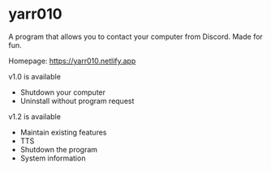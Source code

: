 # yarr010
A program that allows you to contact your computer from Discord.
Made for fun.

Homepage: https://yarr010.netlify.app

v1.0 is available
- Shutdown your computer
- Uninstall without program request

v1.2 is available
- Maintain existing features
- TTS
- Shutdown the program
- System information
